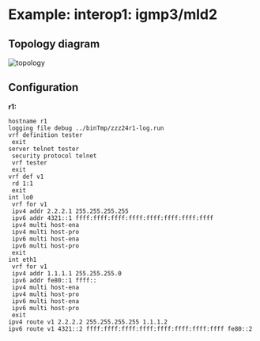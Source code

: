 # Example: interop1: igmp3/mld2

## **Topology diagram**

![topology](/img/intop1-mcast01.tst.png)

## **Configuration**

**r1:**
```
hostname r1
logging file debug ../binTmp/zzz24r1-log.run
vrf definition tester
 exit
server telnet tester
 security protocol telnet
 vrf tester
 exit
vrf def v1
 rd 1:1
 exit
int lo0
 vrf for v1
 ipv4 addr 2.2.2.1 255.255.255.255
 ipv6 addr 4321::1 ffff:ffff:ffff:ffff:ffff:ffff:ffff:ffff
 ipv4 multi host-ena
 ipv4 multi host-pro
 ipv6 multi host-ena
 ipv6 multi host-pro
 exit
int eth1
 vrf for v1
 ipv4 addr 1.1.1.1 255.255.255.0
 ipv6 addr fe80::1 ffff::
 ipv4 multi host-ena
 ipv4 multi host-pro
 ipv6 multi host-ena
 ipv6 multi host-pro
 exit
ipv4 route v1 2.2.2.2 255.255.255.255 1.1.1.2
ipv6 route v1 4321::2 ffff:ffff:ffff:ffff:ffff:ffff:ffff:ffff fe80::2
```

